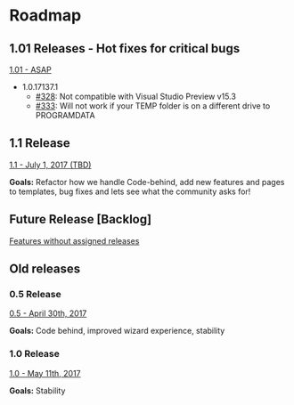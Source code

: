 # Roadmap

## 1.01 Releases - Hot fixes for critical bugs

[1.01 - ASAP](https://github.com/Microsoft/WindowsTemplateStudio/issues?q=is%3Aopen+is%3Aissue+milestone%3A%221.01+-+Critical+Bug+Fixes%22)

* 1.0.17137.1
    * [#328](https://github.com/Microsoft/WindowsTemplateStudio/issues/328): Not compatible with Visual Studio Preview v15.3
    * [#333](https://github.com/Microsoft/WindowsTemplateStudio/issues/333): Will not work if your TEMP folder is on a different drive to PROGRAMDATA

## 1.1 Release

[1.1 - July 1, 2017 (TBD)](https://github.com/Microsoft/WindowsTemplateStudio/issues?q=is%3Aopen+is%3Aissue+milestone%3A1.1)

**Goals:** Refactor how we handle Code-behind, add new features and pages to templates, bug fixes and lets see what the community asks for!

## Future Release [Backlog]

[Features without assigned releases](https://github.com/Microsoft/WindowsTemplateStudio/issues?q=is%3Aopen+is%3Aissue+milestone%3Abacklog)

## Old releases

### 0.5 Release

[0.5 - April 30th, 2017](https://github.com/Microsoft/WindowsTemplateStudio/issues?q=is%3Aopen+is%3Aissue+milestone%3A0.5)

**Goals:** Code behind, improved wizard experience, stability

### 1.0 Release

[1.0 - May 11th, 2017](https://github.com/Microsoft/WindowsTemplateStudio/issues?q=is%3Aopen+is%3Aissue+milestone%3A1.0)

**Goals:** Stability
